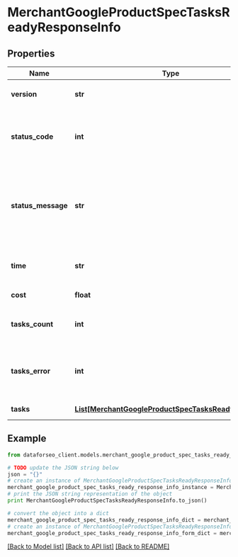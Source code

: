 # MerchantGoogleProductSpecTasksReadyResponseInfo


## Properties

Name | Type | Description | Notes
------------ | ------------- | ------------- | -------------
**version** | **str** | the current version of the API | [optional] 
**status_code** | **int** | general status code you can find the full list of the response codes here | [optional] 
**status_message** | **str** | general informational message you can find the full list of general informational messages here | [optional] 
**time** | **str** | total execution time, seconds | [optional] 
**cost** | **float** | total tasks cost, USD | [optional] 
**tasks_count** | **int** | the number of tasks in the tasks array | [optional] 
**tasks_error** | **int** | the number of tasks in the tasks array returned with an error | [optional] 
**tasks** | [**List[MerchantGoogleProductSpecTasksReadyTaskInfo]**](MerchantGoogleProductSpecTasksReadyTaskInfo.md) | array of tasks | [optional] 

## Example

```python
from dataforseo_client.models.merchant_google_product_spec_tasks_ready_response_info import MerchantGoogleProductSpecTasksReadyResponseInfo

# TODO update the JSON string below
json = "{}"
# create an instance of MerchantGoogleProductSpecTasksReadyResponseInfo from a JSON string
merchant_google_product_spec_tasks_ready_response_info_instance = MerchantGoogleProductSpecTasksReadyResponseInfo.from_json(json)
# print the JSON string representation of the object
print MerchantGoogleProductSpecTasksReadyResponseInfo.to_json()

# convert the object into a dict
merchant_google_product_spec_tasks_ready_response_info_dict = merchant_google_product_spec_tasks_ready_response_info_instance.to_dict()
# create an instance of MerchantGoogleProductSpecTasksReadyResponseInfo from a dict
merchant_google_product_spec_tasks_ready_response_info_form_dict = merchant_google_product_spec_tasks_ready_response_info.from_dict(merchant_google_product_spec_tasks_ready_response_info_dict)
```
[[Back to Model list]](../README.md#documentation-for-models) [[Back to API list]](../README.md#documentation-for-api-endpoints) [[Back to README]](../README.md)



